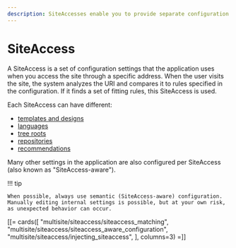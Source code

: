 ```yaml
---
description: SiteAccesses enable you to provide separate configuration for each site in a multisite setup.
---
```


# SiteAccess

A SiteAccess is a set of configuration settings that the application uses when you access the site through a specific address.
When the user visits the site, the system analyzes the URI and compares it to rules specified in the configuration.
If it finds a set of fitting rules, this SiteAccess is used.

Each SiteAccess can have different:

- [templates and designs](design_engine.md)
- [languages](set_up_translation_siteaccess.md)
- [tree roots](multisite_configuration.md#location-tree)
- [repositories](persistence_cache.md#multi-repository-setup)
- [recommendations](enable_personalization.md#configure-personalization)

Many other settings in the application are also configured per SiteAccess (also known as "SiteAccess-aware").

!!! tip

    When possible, always use semantic (SiteAccess-aware) configuration.
    Manually editing internal settings is possible, but at your own risk, as unexpected behavior can occur.

[[= cards([
    "multisite/siteaccess/siteaccess_matching",
    "multisite/siteaccess/siteaccess_aware_configuration",
    "multisite/siteaccess/injecting_siteaccess",
], columns=3) =]]

